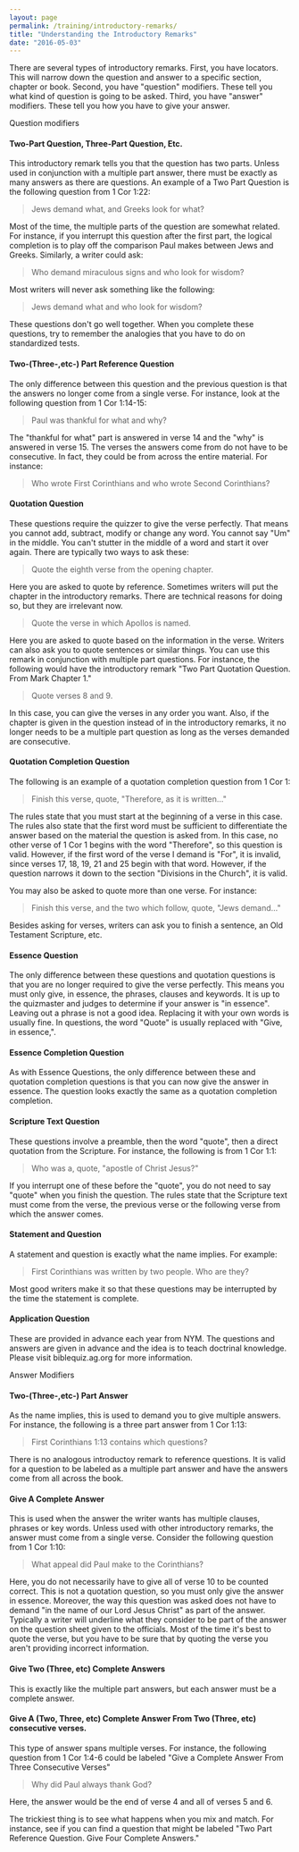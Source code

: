 ```yaml
---
layout: page
permalink: /training/introductory-remarks/
title: "Understanding the Introductory Remarks"
date: "2016-05-03"
---
```


There are several types of introductory remarks. First, you have locators. This will narrow down the question and answer to a specific section, chapter or book. Second, you have "question" modifiers. These tell you what kind of question is going to be asked. Third, you have "answer" modifiers. These tell you how you have to give your answer.

Question modifiers

#### Two-Part Question, Three-Part Question, Etc.

This introductory remark tells you that the question has two parts. Unless used in conjunction with a multiple part answer, there must be exactly as many answers as there are questions. An example of a Two Part Question is the following question from 1 Cor 1:22:

> Jews demand what, and Greeks look for what?

Most of the time, the multiple parts of the question are somewhat related. For instance, if you interrupt this question after the first part, the logical completion is to play off the comparison Paul makes between Jews and Greeks. Similarly, a writer could ask:

> Who demand miraculous signs and who look for wisdom?

Most writers will never ask something like the following:

> Jews demand what and who look for wisdom?

These questions don't go well together. When you complete these questions, try to remember the analogies that you have to do on standardized tests.

#### Two-(Three-,etc-) Part Reference Question

The only difference between this question and the previous question is that the answers no longer come from a single verse. For instance, look at the following question from 1 Cor 1:14-15:

> Paul was thankful for what and why?

The "thankful for what" part is answered in verse 14 and the "why" is answered in verse 15. The verses the answers come from do not have to be consecutive. In fact, they could be from across the entire material. For instance:

> Who wrote First Corinthians and who wrote Second Corinthians?

#### Quotation Question

These questions require the quizzer to give the verse perfectly. That means you cannot add, subtract, modify or change any word. You cannot say "Um" in the middle. You can't stutter in the middle of a word and start it over again. There are typically two ways to ask these:

> Quote the eighth verse from the opening chapter.

Here you are asked to quote by reference. Sometimes writers will put the chapter in the introductory remarks. There are technical reasons for doing so, but they are irrelevant now.

> Quote the verse in which Apollos is named.

Here you are asked to quote based on the information in the verse. Writers can also ask you to quote sentences or similar things. You can use this remark in conjunction with multiple part questions. For instance, the following would have the introductory remark "Two Part Quotation Question. From Mark Chapter 1."

> Quote verses 8 and 9.

In this case, you can give the verses in any order you want. Also, if the chapter is given in the question instead of in the introductory remarks, it no longer needs to be a multiple part question as long as the verses demanded are consecutive.

#### Quotation Completion Question

The following is an example of a quotation completion question from 1 Cor 1:

> Finish this verse, quote, "Therefore, as it is written..."

The rules state that you must start at the beginning of a verse in this case. The rules also state that the first word must be sufficient to differentiate the answer based on the material the question is asked from. In this case, no other verse of 1 Cor 1 begins with the word "Therefore", so this question is valid. However, if the first word of the verse I demand is "For", it is invalid, since verses 17, 18, 19, 21 and 25 begin with that word. However, if the question narrows it down to the section "Divisions in the Church", it is valid.

You may also be asked to quote more than one verse. For instance:

> Finish this verse, and the two which follow, quote, "Jews demand..."

Besides asking for verses, writers can ask you to finish a sentence, an Old Testament Scripture, etc.

#### Essence Question

The only difference between these questions and quotation questions is that you are no longer required to give the verse perfectly. This means you must only give, in essence, the phrases, clauses and keywords. It is up to the quizmaster and judges to determine if your answer is "in essence". Leaving out a phrase is not a good idea. Replacing it with your own words is usually fine. In questions, the word "Quote" is usually replaced with "Give, in essence,".

#### Essence Completion Question

As with Essence Questions, the only difference between these and quotation completion questions is that you can now give the answer in essence. The question looks exactly the same as a quotation completion completion.

#### Scripture Text Question

These questions involve a preamble, then the word "quote", then a direct quotation from the Scripture. For instance, the following is from 1 Cor 1:1:

> Who was a, quote, "apostle of Christ Jesus?"

If you interrupt one of these before the "quote", you do not need to say "quote" when you finish the question. The rules state that the Scripture text must come from the verse, the previous verse or the following verse from which the answer comes.

#### Statement and Question

A statement and question is exactly what the name implies. For example:

> First Corinthians was written by two people. Who are they?

Most good writers make it so that these questions may be interrupted by the time the statement is complete.

#### Application Question

These are provided in advance each year from NYM. The questions and answers are given in advance and the idea is to teach doctrinal knowledge. Please visit biblequiz.ag.org for more information.

Answer Modifiers

#### Two-(Three-,etc-) Part Answer

As the name implies, this is used to demand you to give multiple answers. For instance, the following is a three part answer from 1 Cor 1:13:

> First Corinthians 1:13 contains which questions?

There is no analogous introductoy remark to reference questions. It is valid for a question to be labeled as a multiple part answer and have the answers come from all across the book.

#### Give A Complete Answer

This is used when the answer the writer wants has multiple clauses, phrases or key words. Unless used with other introductory remarks, the answer must come from a single verse. Consider the following question from 1 Cor 1:10:

> What appeal did Paul make to the Corinthians?

Here, you do not necessarily have to give all of verse 10 to be counted correct. This is not a quotation question, so you must only give the answer in essence. Moreover, the way this question was asked does not have to demand "in the name of our Lord Jesus Christ" as part of the answer. Typically a writer will underline what they consider to be part of the answer on the question sheet given to the officials. Most of the time it's best to quote the verse, but you have to be sure that by quoting the verse you aren't providing incorrect information.

#### Give Two (Three, etc) Complete Answers

This is exactly like the multiple part answers, but each answer must be a complete answer.

#### Give A (Two, Three, etc) Complete Answer From Two (Three, etc) consecutive verses.

This type of answer spans multiple verses. For instance, the following question from 1 Cor 1:4-6 could be labeled "Give a Complete Answer From Three Consecutive Verses"

> Why did Paul always thank God?

Here, the answer would be the end of verse 4 and all of verses 5 and 6.

The trickiest thing is to see what happens when you mix and match. For instance, see if you can find a question that might be labeled "Two Part Reference Question. Give Four Complete Answers."
